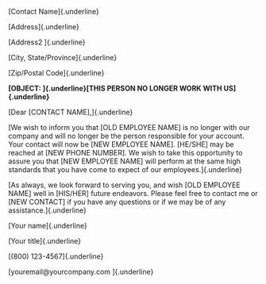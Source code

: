 [Contact Name]{.underline}

[Address]{.underline}

[Address2 ]{.underline}

[City, State/Province]{.underline}

[Zip/Postal Code]{.underline}

**[OBJECT: ]{.underline}[THIS PERSON NO LONGER WORK WITH
US]{.underline}**

[Dear \[CONTACT NAME\],]{.underline}

[We wish to inform you that \[OLD EMPLOYEE NAME\] is no longer with our
company and will no longer be the person responsible for your account.
Your contact will now be \[NEW EMPLOYEE NAME\]. \[HE/SHE\] may be
reached at \[NEW PHONE NUMBER\]. We wish to take this opportunity to
assure you that \[NEW EMPLOYEE NAME\] will perform at the same high
standards that you have come to expect of our employees.]{.underline}

[As always, we look forward to serving you, and wish \[OLD EMPLOYEE
NAME\] well in \[HIS/HER\] future endeavors. Please feel free to contact
me or \[NEW CONTACT\] if you have any questions or if we may be of any
assistance.]{.underline}

[Your name]{.underline}

[Your title]{.underline}

[(800) 123-4567]{.underline}

[youremail\@yourcompany.com ]{.underline}

